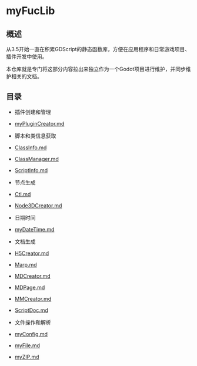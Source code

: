 # myFucLib

## 概述

从3.5开始一直在积累GDScript的静态函数库，方便在应用程序和日常游戏项目、插件开发中使用。

本仓库就是专门将这部分内容拉出来独立作为一个Godot项目进行维护，并同步维护相关的文档。

## 目录

-  插件创建和管理

-  [myPluginCreator.md](docs\插件创建和管理\myPluginCreator.md) 

-  脚本和类信息获取

- [ClassInfo.md](docs\脚本和类信息获取\ClassInfo.md) 

-  [ClassManager.md](docs\脚本和类信息获取\ClassManager.md) 

-  [ScriptInfo.md](docs\脚本和类信息获取\ScriptInfo.md) 

-  节点生成

-  [Ctl.md](docs\节点生成\Ctl.md) 
-  [Node3DCreator.md](docs\节点生成\Node3DCreator.md) 

-  日期时间

-  [myDateTime.md](docs\日期时间\myDateTime.md) 

-  文档生成

-  [H5Creator.md](docs\文档生成\H5Creator.md) 

 -  [Marp.md](docs\文档生成\Marp.md) 

 -  [MDCreator.md](docs\文档生成\MDCreator.md) 

 -  [MDPage.md](docs\文档生成\MDPage.md) 

 -  [MMCreator.md](docs\文档生成\MMCreator.md) 

-  [ScriptDoc.md](docs\文档生成\ScriptDoc.md) 

-  文件操作和解析

 -  [myConfig.md](docs\文件操作和解析\myConfig.md) 

 -  [myFile.md](docs\文件操作和解析\myFile.md) 

-  [myZIP.md](docs\文件操作和解析\myZIP.md) 

